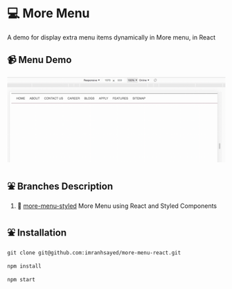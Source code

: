 # :computer: More Menu

A demo for display extra menu items dynamically in More menu, in React

## :video_camera: Menu Demo
![](menu-demo.gif)

## :fountain: Branches Description
1. :speedboat: [more-menu-styled](https://github.com/imranhsayed/more-menu-react/tree/more-menu-styled) More Menu using React and Styled Components

## :fountain: Installation
`git clone git@github.com:imranhsayed/more-menu-react.git`

`npm install`

`npm start`
